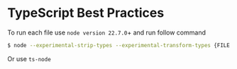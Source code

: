 # TypeScript Best Practices

To run each file use `node version 22.7.0`+ and run follow command

```bash
$ node --experimental-strip-types --experimental-transform-types {FILE NAME}.ts 
```

Or use `ts-node`